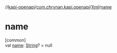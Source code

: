 //[kapi-openapi](../../../index.md)/[com.chrynan.kapi.openapi](../index.md)/[Xml](index.md)/[name](name.md)

# name

[common]\
val [name](name.md): [String](https://kotlinlang.org/api/latest/jvm/stdlib/kotlin/-string/index.html)? = null
